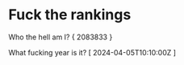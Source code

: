 # Fuck the rankings

Who the hell am I?
{ 2083833 }

What fucking year is it?
[ 2024-04-05T10:10:00Z ]
